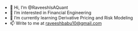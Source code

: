 - 👋 Hi, I’m @RaveeshIsAQuant
- 👀 I’m interested in Financial Engineering
- 🌱 I’m currently learning Derivative Pricing and Risk Modeling
- 📫 Write to me at raveeshbabu10@gmail.com

<!---
RaveeshIsAQuant/RaveeshIsAQuant is a ✨ special ✨ repository because its `README.md` (this file) appears on your GitHub profile.
You can click the Preview link to take a look at your changes.
--->
